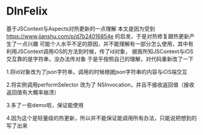 # DlnFelix
基于JSContext与Aspects对热更新的一点理解
本文是因为受到 https://www.jianshu.com/p/d7b24016854e 的启发，于是对热修复跟热更新产生了一点兴趣
可能个人水平不足的原因，并不能理解有一部分怎么使用，其中有利用JSContext调用iOS的方法到时候，传了id对象，
据我所知JSContext与iOS交互靠的是字符串，没办法传对象
于是乎按照自己的理解，对代码重新改了一下

1.将id对象改为了json字符串，调用的时候根据json字符串的内容与iOS端交互

2.将实例调用performSelector 改为了 NSInvocation，并且不接收返回值（接收返回值有大概率崩溃）

3.多了一些demo啦，保证能使用

4.因为这个是轻量级的热更新，所以并不能保证能调用所有办法，只能说把想到的写了出来
